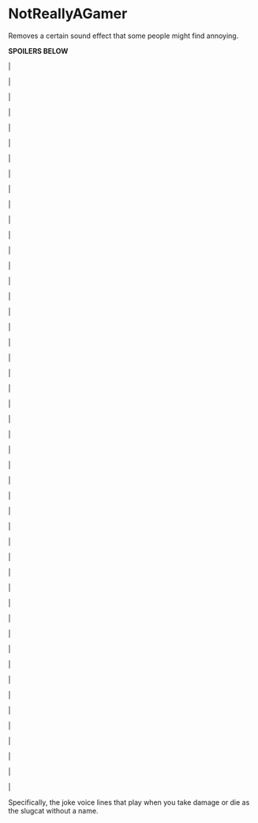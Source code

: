 # NotReallyAGamer
Removes a certain sound effect that some people might find annoying.

**SPOILERS BELOW**

|

|

|

|

|

|

|

|

|

|

|

|

|

|

|

|

|

|

|

|

|

|

|

|

|

|

|

|

|

|

|

|

|

|

|

|

|

|

|

|

|

|

|

|

|

|

|

|

Specifically, the joke voice lines that play when you take damage or die as the slugcat without a name.
